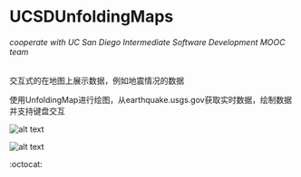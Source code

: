 # UCSDUnfoldingMaps
###### cooperate with UC San Diego Intermediate Software Development MOOC team

交互式的在地图上展示数据，例如地震情况的数据

使用UnfoldingMap进行绘图，从earthquake.usgs.gov获取实时数据，绘制数据并支持键盘交互

![alt text](https://github.com/Arthur-Lanc/UCSDUnfoldingMaps/blob/master/earthquake_allmarker.png)

![alt text](https://github.com/Arthur-Lanc/UCSDUnfoldingMaps/blob/master/earthquake_citymarker.png)

 :octocat:
